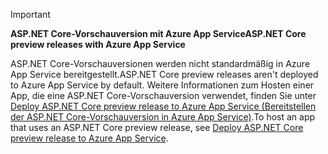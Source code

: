 > [!IMPORTANT]
> <span data-ttu-id="6a734-101">**ASP.NET Core-Vorschauversion mit Azure App Service**</span><span class="sxs-lookup"><span data-stu-id="6a734-101">**ASP.NET Core preview releases with Azure App Service**</span></span>
>
> <span data-ttu-id="6a734-102">ASP.NET Core-Vorschauversionen werden nicht standardmäßig in Azure App Service bereitgestellt.</span><span class="sxs-lookup"><span data-stu-id="6a734-102">ASP.NET Core preview releases aren't deployed to Azure App Service by default.</span></span> <span data-ttu-id="6a734-103">Weitere Informationen zum Hosten einer App, die eine ASP.NET Core-Vorschauversion verwendet, finden Sie unter [Deploy ASP.NET Core preview release to Azure App Service (Bereitstellen der ASP.NET Core-Vorschauversion in Azure App Service)](xref:host-and-deploy/azure-apps/index#deploy-aspnet-core-preview-release-to-azure-app-service).</span><span class="sxs-lookup"><span data-stu-id="6a734-103">To host an app that uses an ASP.NET Core preview release, see [Deploy ASP.NET Core preview release to Azure App Service](xref:host-and-deploy/azure-apps/index#deploy-aspnet-core-preview-release-to-azure-app-service).</span></span>
